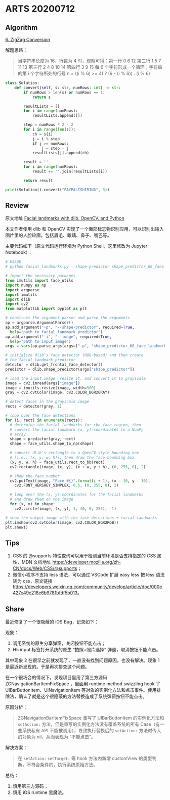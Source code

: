 # ARTS 20200712

## Algorithm

[6. ZigZag Conversion](https://leetcode-cn.com/problems/zigzag-conversion/)

解题思路：
> 当字符串长度为 16，行数为 4 时，观察可得：第一行 0 6 12 第二行 1 5 7 11 13 第三行 2 4 8 10 14 第四行 3 9 15
> 每 6 个字符形成一个循环；字符串的第 i 个字符所处的行号 n = ((i % 6) >= 4) ? (6 - (i % 6)) : (i % 6)

```python
class Solution:
    def convert(self, s: str, numRows: int) -> str:
        if numRows > len(s) or numRows == 1:
            return s

        resultLists = []
        for i in range(numRows):
            resultLists.append([])

        step = numRows * 2 - 2
        for i in range(len(s)):
            ch = s[i]
            j = i % step
            if j >= numRows:
                j = step - j
            resultLists[j].append(ch)

        result = ''
        for i in range(numRows):
            result += ''.join(resultLists[i])

        return result

print(Solution().convert("PAYPALISHIRING", 3))
```

## Review

原文地址 [Facial landmarks with dlib, OpenCV, and Python](https://www.pyimagesearch.com/2017/04/03/facial-landmarks-dlib-opencv-python/)

本文作者使用 dlib 和 OpenCV 实现了一个面部标志物识别应用，可以识别出输入图片里的人脸轮廓，包括眉毛、眼睛、鼻子、嘴巴等。

主要代码如下（原文代码运行环境为 Python Shell，这里修改为 Jupyter Notebook）：

```python
# USAGE
# python facial_landmarks.py --shape-predictor shape_predictor_68_face_landmarks.dat --image images/example_01.jpg

# import the necessary packages
from imutils import face_utils
import numpy as np
import argparse
import imutils
import dlib
import cv2
from matplotlib import pyplot as plt

# construct the argument parser and parse the arguments
ap = argparse.ArgumentParser()
ap.add_argument("-p", "--shape-predictor", required=True,
  help="path to facial landmark predictor")
ap.add_argument("-i", "--image", required=True,
  help="path to input image")
args = vars(ap.parse_args(args=["-p", "shape_predictor_68_face_landmarks.dat", "-i", "images/example_03.jpg"]))
```

```python
# initialize dlib's face detector (HOG-based) and then create
# the facial landmark predictor
detector = dlib.get_frontal_face_detector()
predictor = dlib.shape_predictor(args["shape_predictor"])

# load the input image, resize it, and convert it to grayscale
image = cv2.imread(args["image"])
image = imutils.resize(image, width=500)
gray = cv2.cvtColor(image, cv2.COLOR_BGR2GRAY)

# detect faces in the grayscale image
rects = detector(gray, 1)

# loop over the face detections
for (i, rect) in enumerate(rects):
  # determine the facial landmarks for the face region, then
  # convert the facial landmark (x, y)-coordinates to a NumPy
  # array
  shape = predictor(gray, rect)
  shape = face_utils.shape_to_np(shape)

  # convert dlib's rectangle to a OpenCV-style bounding box
  # [i.e., (x, y, w, h)], then draw the face bounding box
  (x, y, w, h) = face_utils.rect_to_bb(rect)
  cv2.rectangle(image, (x, y), (x + w, y + h), (0, 255, 0), 2)

  # show the face number
  cv2.putText(image, "Face #{}".format(i + 1), (x - 10, y - 10),
    cv2.FONT_HERSHEY_SIMPLEX, 0.5, (0, 255, 0), 2)

  # loop over the (x, y)-coordinates for the facial landmarks
  # and draw them on the image
  for (x, y) in shape:
    cv2.circle(image, (x, y), 1, (0, 0, 255), -1)

# show the output image with the face detections + facial landmarks
plt.imshow(cv2.cvtColor(image, cv2.COLOR_BGR2RGB))
plt.show()
```

## Tips

1. CSS 的 @supports 特性查询可以用于检测当前环境是否支持指定的 CSS 属性，MDN 文档地址 <https://developer.mozilla.org/zh-CN/docs/Web/CSS/@supports>；
2. 微信小程序不支持 less 语法，可以通过 VSCode 扩展 easy less 把 less 语法转为 css，原文链接 <https://developers.weixin.qq.com/community/develop/article/doc/000e427c49c218e6b9781bfdf5b013>。

## Share

最近修复了一个很隐蔽的 iOS Bug，记录如下：

现象：

1. 调用系统的原生分享弹窗，关闭按钮不能点击；
2. H5 input 标签打开系统的原生 “拍照+照片选择” 弹窗，取消按钮不能点击。

其中现象 2 在很早之前就发现了，一直没有找到问题原因，也没有解决。现象 1 是最近新发现的。于是再次排查这个问题。

在一个很巧合的情况下，发现项目里用了第三方源码 ZGNavigationBarItemFixSpace ，里面用 runtime method swizzling hook 了 UIBarButtonItem、UINavigationItem 等对象的实例化方法和点击事件。使用排除法，确认了就是这个很隐蔽的方法替换造成了系统弹窗按钮不能点击。

原因分析：

> ZGNavigationBarItemFixSpace 重写了 UIBarButtonItem 的实例化方法和 `setAction:` 方法，但是重写的实例化方法没有覆盖系统的所有 Case（有一些系统私有 API 不能被调用），导致执行替换后的 `setAction:` 方法时传入的对象为 nil，从而表现为 “不能点击”。

解决方案：
> 在 `setAction:` `setTarget:` 等 hook 方法内新增 customView 的类型判断，不符合条件的，执行系统原始方法。

总结：

1. 慎用第三方源码；
2. 慎用 iOS runtime 黑魔法。
